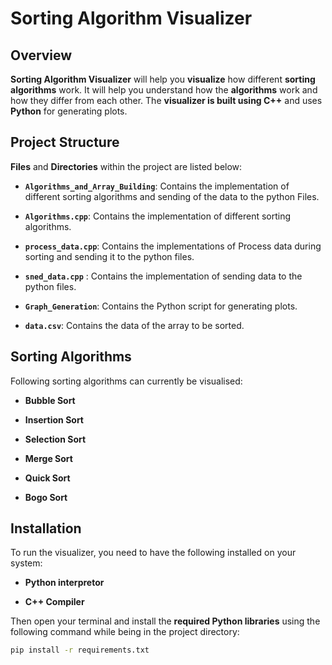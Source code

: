 # Sorting Algorithm Visualizer

## Overview

**Sorting Algorithm Visualizer** will help you **visualize** how different **sorting algorithms** work. It will help you understand how the **algorithms** work and how they differ from each other. The **visualizer is built using C++** and uses **Python** for generating plots.

## Project Structure

**Files** and **Directories** within the project are listed below:

- **`Algorithms_and_Array_Building`**: Contains the implementation of different sorting algorithms and sending of the data to the python Files.

- **`Algorithms.cpp`**: Contains the implementation of different sorting algorithms.

- **`process_data.cpp`**: Contains the implementations of Process data during sorting and sending it to the python files.

- **`sned_data.cpp`** : Contains the implementation of sending data to the python files.


- **`Graph_Generation`**: Contains the Python script for generating plots.

- **`data.csv`**: Contains the data of the array to be sorted.


## Sorting Algorithms
Following sorting algorithms can currently be visualised:
-  **Bubble Sort**

-  **Insertion Sort**

-  **Selection Sort**

-  **Merge Sort**

-  **Quick Sort**

-  **Bogo Sort**

## Installation

To run the visualizer, you need to have the following installed on your system:

- **Python interpretor**

- **C++ Compiler**

Then open your terminal and install the **required Python libraries** using the following command while being in the project directory:

```bash
pip install -r requirements.txt
```
